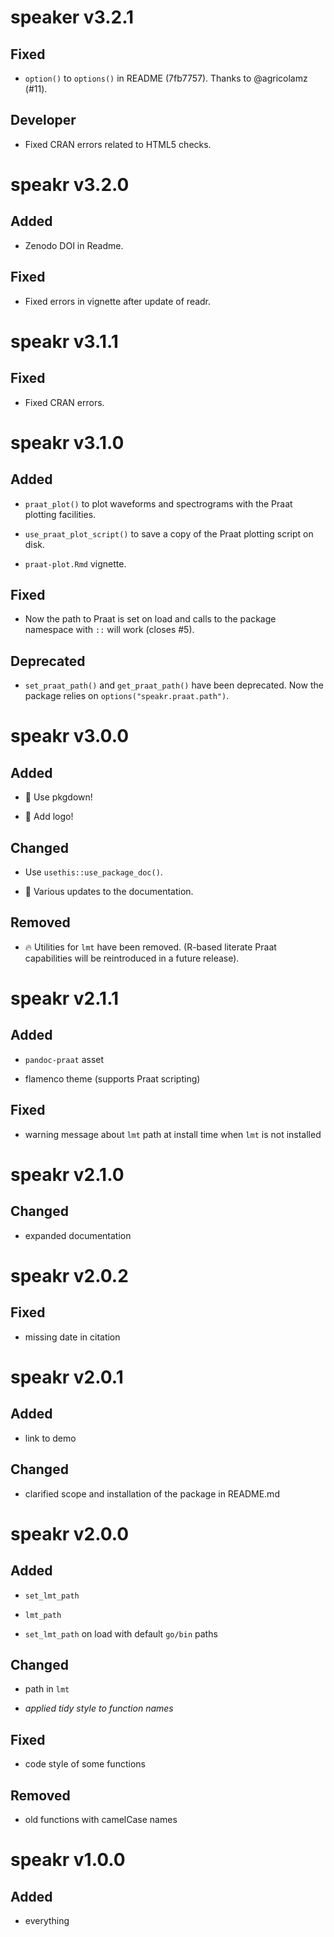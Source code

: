 # speaker v3.2.1

## Fixed

* `option()` to `options()` in README (7fb7757). Thanks to @agricolamz (#11).

## Developer

* Fixed CRAN errors related to HTML5 checks.


# speakr v3.2.0

## Added

* Zenodo DOI in Readme.

## Fixed

* Fixed errors in vignette after update of readr.



# speakr v3.1.1

## Fixed

* Fixed CRAN errors.




# speakr v3.1.0

## Added

* `praat_plot()` to plot waveforms and spectrograms with the Praat plotting facilities.

* `use_praat_plot_script()` to save a copy of the Praat plotting script on disk.

* `praat-plot.Rmd` vignette.

## Fixed

* Now the path to Praat is set on load and calls to the package namespace with `::` will work (closes #5).

## Deprecated

* `set_praat_path()` and `get_praat_path()` have been deprecated. Now the package relies on `options("speakr.praat.path")`.



# speakr v3.0.0

## Added

* 🎉 Use pkgdown!

* 🎉 Add logo!

## Changed

* Use `usethis::use_package_doc()`.

* 📝 Various updates to the documentation.

## Removed

* 🔥 Utilities for `lmt` have been removed. (R-based literate Praat capabilities will be reintroduced in a future release).


# speakr v2.1.1

## Added

* `pandoc-praat` asset

* flamenco theme (supports Praat scripting)

## Fixed

* warning message about `lmt` path at install time when `lmt` is not installed

# speakr v2.1.0

## Changed

* expanded documentation

# speakr v2.0.2

## Fixed

* missing date in citation

# speakr v2.0.1

## Added

* link to demo

## Changed

* clarified scope and installation of the package in README.md

# speakr v2.0.0

## Added

* `set_lmt_path`

* `lmt_path`

* `set_lmt_path` on load with default `go/bin` paths

## Changed

* path in `lmt`

* *applied tidy style to function names*

## Fixed

* code style of some functions

## Removed

* old functions with camelCase names

# speakr v1.0.0

## Added

* everything
